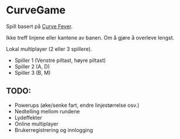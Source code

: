 # CurveGame

Spill basert på [Curve Fever](http://curvefever.com/).

Ikke treff linjene eller kantene av banen. Om å gjøre å overleve lengst.

Lokal multiplayer (2 eller 3 spillere).
* Spiller 1 (Venstre piltast, høyre piltast)
* Spiller 2 (A, D)
* Spiller 3 (B, M)


## TODO:
* Powerups (øke/senke fart, endre linjestørrelse osv.)
* Nedtelling mellom rundene
* Lydeffekter
* Online multiplayer
* Brukerregistrering og innlogging
